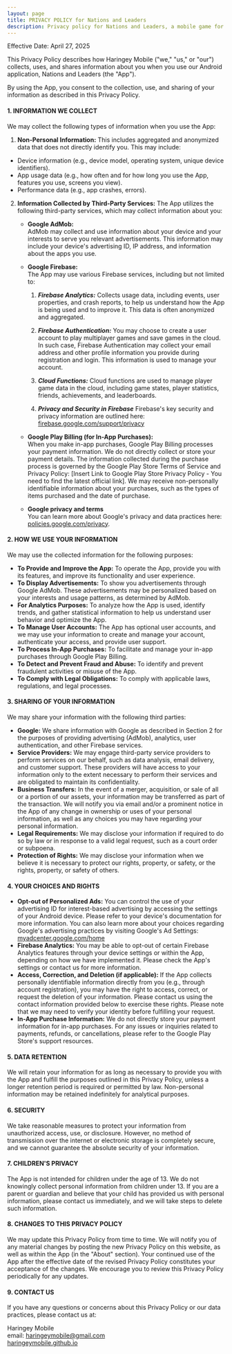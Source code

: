 ```yaml
---
layout: page
title: PRIVACY POLICY for Nations and Leaders
description: Privacy policy for Nations and Leaders, a mobile game for Android devices
---
```


Effective Date: April 27, 2025

This Privacy Policy describes how Haringey Mobile ("we," "us," or "our") collects, uses, and shares information about you when you use our Android application, Nations and Leaders (the "App").

By using the App, you consent to the collection, use, and sharing of your information as described in this Privacy Policy.


#### 1. INFORMATION WE COLLECT

We may collect the following types of information when you use the App:

1. **Non-Personal Information:** This includes aggregated and anonymized data that does not directly identify you. This may include:
- Device information (e.g., device model, operating system, unique device identifiers).
- App usage data (e.g., how often and for how long you use the App, features you use, screens you view).
- Performance data (e.g., app crashes, errors).


2. **Information Collected by Third-Party Services:** The App utilizes the following third-party services, which may collect information about you:

   - **Google AdMob:**  
   AdMob may collect and use information about your device and your interests to serve you relevant advertisements. This information may include your device's advertising ID, IP address, and information about the apps you use.

   - **Google Firebase:**  
   The App may use various Firebase services, including but not limited to:

      1. ***Firebase Analytics:*** Collects usage data, including events, user properties, and crash reports, to help us understand how the App is being used and to improve it. This data is often anonymized and aggregated.

      2. ***Firebase Authentication:*** You may choose to create a user account to play multiplayer games and save games in the cloud. In such case, Firebase Authentication may collect your email address and other profile information you provide during registration and login. This information is used to manage your account.

      3. ***Cloud Functions:*** Cloud functions are used to manage player game data in the cloud, including game states, player statistics, friends, achievements, and leaderboards.

      4. ***Privacy and Security in Firebase*** Firebase's key security and privacy information are outlined here:  
      [firebase.google.com/support/privacy](https://firebase.google.com/support/privacy)

   - **Google Play Billing (for In-App Purchases):**  
   When you make in-app purchases, Google Play Billing processes your payment information. We do not directly collect or store your payment details. The information collected during the purchase process is governed by the Google Play Store Terms of Service and Privacy Policy: [Insert Link to Google Play Store Privacy Policy - You need to find the latest official link]. We may receive non-personally identifiable information about your purchases, such as the types of items purchased and the date of purchase.

   - **Google privacy and terms**  
   You can learn more about Google's privacy and data practices here:  
   [policies.google.com/privacy](https://policies.google.com/privacy?hl=en-US).

#### 2. HOW WE USE YOUR INFORMATION

We may use the collected information for the following purposes:

- **To Provide and Improve the App:** To operate the App, provide you with its features, and improve its functionality and user experience.
 - **To Display Advertisements:** To show you advertisements through Google AdMob. These advertisements may be personalized based on your interests and usage patterns, as determined by AdMob.
- **For Analytics Purposes:** To analyze how the App is used, identify trends, and gather statistical information to help us understand user behavior and optimize the App.
- **To Manage User Accounts:** The App has optional user accounts, and we may use your information to create and manage your account, authenticate your access, and provide user support.
- **To Process In-App Purchases:** To facilitate and manage your in-app purchases through Google Play Billing.
- **To Detect and Prevent Fraud and Abuse:** To identify and prevent fraudulent activities or misuse of the App.
- **To Comply with Legal Obligations:** To comply with applicable laws, regulations, and legal processes.

#### 3. SHARING OF YOUR INFORMATION

We may share your information with the following third parties:

- **Google:** We share information with Google as described in Section 2 for the purposes of providing advertising (AdMob), analytics, user authentication, and other Firebase services.
- **Service Providers:** We may engage third-party service providers to perform services on our behalf, such as data analysis, email delivery, and customer support. These providers will have access to your information only to the extent necessary to perform their services and are obligated to maintain its confidentiality.
- **Business Transfers:** In the event of a merger, acquisition, or sale of all or a portion of our assets, your information may be transferred as part of the transaction. We will notify you via email and/or a prominent notice in the App of any change in ownership or uses of your personal information, as well as any choices you may have regarding your personal information.
- **Legal Requirements:** We may disclose your information if required to do so by law or in response to a valid legal request, such as a court order or subpoena.
- **Protection of Rights:** We may disclose your information when we believe it is necessary to protect our rights, property, or safety, or the rights, property, or safety of others.

#### 4. YOUR CHOICES AND RIGHTS

- **Opt-out of Personalized Ads:** You can control the use of your advertising ID for interest-based advertising by accessing the settings of your Android device. Please refer to your device's documentation for more information. You can also learn more about your choices regarding Google's advertising practices by visiting Google's Ad Settings:  
[myadcenter.google.com/home](https://myadcenter.google.com/home?sasb=true&ref=ad-settings)
- **Firebase Analytics:** You may be able to opt-out of certain Firebase Analytics features through your device settings or within the App, depending on how we have implemented it. Please check the App's settings or contact us for more information.
- **Access, Correction, and Deletion (if applicable):** If the App collects personally identifiable information directly from you (e.g., through account registration), you may have the right to access, correct, or request the deletion of your information. Please contact us using the contact information provided below to exercise these rights. Please note that we may need to verify your identity before fulfilling your request.
- **In-App Purchase Information:** We do not directly store your payment information for in-app purchases. For any issues or inquiries related to payments, refunds, or cancellations, please refer to the Google Play Store's support resources.

#### 5. DATA RETENTION

We will retain your information for as long as necessary to provide you with the App and fulfill the purposes outlined in this Privacy Policy, unless a longer retention period is required or permitted by law. Non-personal information may be retained indefinitely for analytical purposes.

#### 6. SECURITY

We take reasonable measures to protect your information from unauthorized access, use, or disclosure. However, no method of transmission over the internet or electronic storage is completely secure, and we cannot guarantee the absolute security of your information.

#### 7. CHILDREN'S PRIVACY

The App is not intended for children under the age of 13. We do not knowingly collect personal information from children under 13. If you are a parent or guardian and believe that your child has provided us with personal information, please contact us immediately, and we will take steps to delete such information.

#### 8. CHANGES TO THIS PRIVACY POLICY

We may update this Privacy Policy from time to time. We will notify you of any material changes by posting the new Privacy Policy on this website, as well as within the App (in the "About" section). Your continued use of the App after the effective date of the revised Privacy Policy constitutes your acceptance of the changes. We encourage you to review this Privacy Policy periodically for any updates.

#### 9. CONTACT US

If you have any questions or concerns about this Privacy Policy or our data practices, please contact us at:

Haringey Mobile  
email: haringeymobile@gmail.com  
[haringeymobile.github.io](https://haringeymobile.github.io)